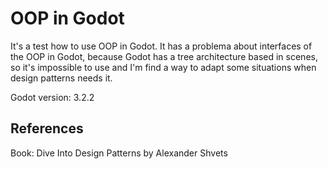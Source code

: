 # OOP in Godot

It's a test how to use OOP in Godot.
It has a problema about interfaces of the OOP in Godot, because Godot has a tree architecture based in scenes, so it's impossible to use and I'm find a way to adapt some situations when design patterns needs it.

Godot version: 3.2.2


## References

Book: Dive Into Design Patterns by Alexander Shvets
